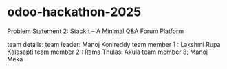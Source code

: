# odoo-hackathon-2025
Problem Statement 2: StackIt – A Minimal Q&A Forum Platform

team details:
team leader: Manoj Konireddy
team member 1 : Lakshmi Rupa Kalasapti
team member 2 : Rama Thulasi Akula 
team member 3; Manoj Meka
